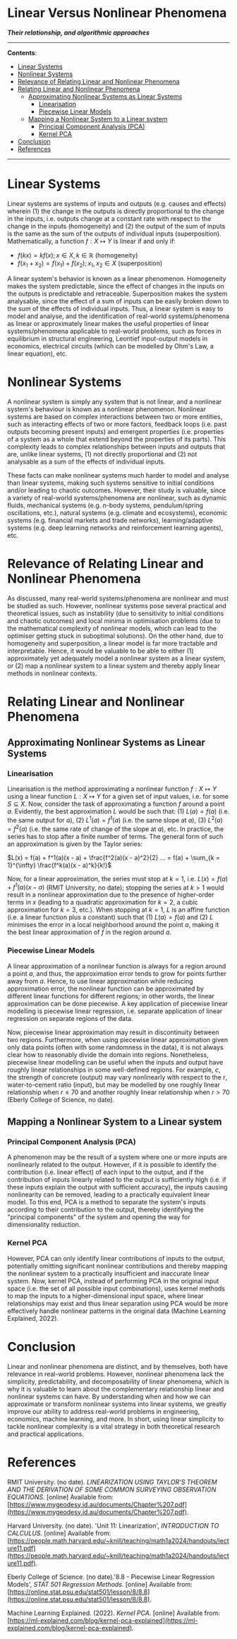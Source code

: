 <head>
  <script>
    MathJax = {tex: {inlineMath: [['$', '$']]}};
  </script>
  <script id="MathJax-script" async
    src="https://cdn.jsdelivr.net/npm/mathjax@3/es5/tex-chtml.js">
  </script>
</head>

<h1>Linear Versus Nonlinear Phenomena</h1>

**_Their relationship, and algorithmic approaches_**

---

**Contents**:

- [Linear Systems](#linear-systems)
- [Nonlinear Systems](#nonlinear-systems)
- [Relevance of Relating Linear and Nonlinear Phenomena](#relevance-of-relating-linear-and-nonlinear-phenomena)
- [Relating Linear and Nonlinear Phenomena](#relating-linear-and-nonlinear-phenomena)
  - [Approximating Nonlinear Systems as Linear Systems](#approximating-nonlinear-systems-as-linear-systems)
    - [Linearisation](#linearisation)
    - [Piecewise Linear Models](#piecewise-linear-models)
  - [Mapping a Nonlinear System to a Linear system](#mapping-a-nonlinear-system-to-a-linear-system)
    - [Principal Component Analysis (PCA)](#principal-component-analysis-pca)
    - [Kernel PCA](#kernel-pca)
- [Conclusion](#conclusion)
- [References](#references)

---

# Linear Systems
Linear systems are systems of inputs and outputs (e.g. causes and effects) wherein (1) the change in the outputs is directly proportional to the change in the inputs, i.e. outputs change at a constant rate with respect to the change in the inputs (homogeneity) and (2) the output of the sum of inputs is the same as the sum of the outputs of individual inputs (superposition). Mathematically, a function $f : X \mapsto Y$ is linear if and only if:

- $f(kx) = kf(x); x \in X, k \in \mathbb{R}$ (homogeneity)
- $f(x_1 + x_2) = f(x_1) + f(x_2); x_1, x_2 \in X$ (superposition)

A linear system's behavior is known as a linear phenomenon. Homogeneity makes the system predictable, since the effect of changes in the inputs on the outputs is predictable and retraceable. Superposition makes the system analysable, since the effect of a sum of inputs can be easily broken down to the sum of the effects of individual inputs. Thus, a linear system is easy to model and analyse, and the identification of real-world systems/phenomena as linear or approximately linear makes the useful properties of linear systems/phenomena applicable to real-world problems, such as forces in equilibrium in structural engineering, Leontief input-output models in economics, electrical circuits (which can be modelled by Ohm's Law, a linear equation), etc.

# Nonlinear Systems
A nonlinear system is simply any system that is not linear, and a nonlinear system's behaviour is known as a nonlinear phenomenon. Nonlinear systems are based on complex interactions between two or more entities, such as interacting effects of two or more factors, feedback loops (i.e. past outputs becoming present inputs) and emergent properties (i.e. properties of a system as a whole that extend beyond the properties of its parts). This complexity leads to complex relationships between inputs and outputs that are, unlike linear systems, (1) not directly proportional and (2) not analysable as a sum of the effects of individual inputs.

These facts can make nonlinear systems much harder to model and analyse than linear systems, making such systems sensitive to initial conditions and/or leading to chaotic outcomes. However, their study is valuable, since a variety of real-world systems/phenomena are nonlinear, such as dynamic fluids, mechanical systems (e.g. $n$-body systems, pendulum/spring oscillations, etc.), natural systems (e.g. climate and ecosystems), economic systems (e.g. financial markets and trade networks), learning/adaptive systems (e.g. deep learning networks and reinforcement learning agents), etc.

# Relevance of Relating Linear and Nonlinear Phenomena
As discussed, many real-world systems/phenomena are nonlinear and must be studied as such. However, nonlinear systems pose several practical and theoretical issues, such as instability (due to sensitivity to initial conditions and chaotic outcomes) and local minima in optimisation problems (due to the mathematical complexity of nonlinear models, which can lead to the optimiser getting stuck in suboptimal solutions). On the other hand, due to homogeneity and superposition, a linear model is far more tractable and interpretable. Hence, it would be valuable to be able to either (1) approximately yet adequately model a nonlinear system as a linear system, or (2) map a nonlinear system to a linear system and thereby apply linear methods in nonlinear contexts.

# Relating Linear and Nonlinear Phenomena
## Approximating Nonlinear Systems as Linear Systems
### Linearisation
Linearisation is the method approximating a nonlinear function $f : X \mapsto Y$ using a linear function $L : X \mapsto Y$ for a given set of input values, i.e. for some $S \subseteq X$. Now, consider the task of approximating a function $f$ around a point $a$. Evidently, the best approximation $L$ would be such that: (1) $L(a) = f(a)$ (i.e. the same output for $a$), (2) $L^1(a) = f^1(a)$ (i.e. the same slope at $a$), (3) $L^2(a) = f^2(a)$ (i.e. the same rate of change of the slope at $a$), etc. In practice, the series has to stop after a finite number of terms. The general form of such an approximation is given by the Taylor series:

$L(x) = f(a) + f^1(a)(x - a) + \frac{f^2(a)(x - a)^2}{2} ... = f(a) + \sum_{k = 1}^{\infty} \frac{f^k(a)(x - a)^k}{k!}$

Now, for a linear approximation, the series must stop at $k = 1$, i.e. $L(x) = f(a) + f^1(a)(x - a)$ (RMIT University, no date); stopping the series at $k > 1$ would result in a nonlinear approximation due to the presence of higher-order terms in $x$ (leading to a quadratic approximation for $k = 2$, a cubic approximation for $k = 3$, etc.). When stopping at $k = 1$, $L$ is an affine function (i.e. a linear function plus a constant) such that (1) $L(a) = f(a)$ and (2) $L$ minimises the error in a local neighborhood around the point $a$, making it the best linear approximation of $f$ in the region around $a$.

### Piecewise Linear Models
A linear approximation of a nonlinear function is always for a region around a point $a$, and thus, the approximation error tends to grow for points further away from $a$. Hence, to use linear approximation while reducing approximation error, the nonlinear function can be approximated by different linear functions for different regions; in other words, the linear approximation can be done piecewise. A key application of piecewise linear modelling is piecewise linear regression, i.e. separate application of linear regression on separate regions of the data.

Now, piecewise linear approximation may result in discontinuity between two regions. Furthermore, when using piecewise linear approximation given only data points (often with some randomness in the data), it is not always clear how to reasonably divide the domain into regions. Nonetheless, piecewise linear modelling can be useful when the inputs and output have roughly linear relationships in some well-defined regions. For example, $c$, the strength of concrete (output) may vary nonlinearly with respect to the $r$, water-to-cement ratio (input), but may be modelled by one roughly linear relationship when $r \leq 70$ and another roughly linear relationship when $r > 70$ (Eberly College of Science, no date).

## Mapping a Nonlinear System to a Linear system
### Principal Component Analysis (PCA)
A phenomenon may be the result of a system where one or more inputs are nonlinearly related to the output. However, if it is possible to identify the contribution (i.e. linear effect) of each input to the output, and if the contribution of inputs linearly related to the output is sufficiently high (i.e. if these inputs explain the output with sufficient accuracy), the inputs causing nonlinearity can be removed, leading to a practically equivalent linear model. To this end, PCA is a method to separate the system's inputs according to their contribution to the output, thereby identifying the "principal components" of the system and opening the way for dimensionality reduction.

### Kernel PCA
However, PCA can only identify linear contributions of inputs to the output, potentially omitting significant nonlinear contributions and thereby mapping the nonlinear system to a practically insufficient and inaccurate linear system. Now, kernel PCA, instead of performing PCA in the original input space (i.e. the set of all possible input combinations), uses kernel methods to map the inputs to a higher-dimensional input space, where linear relationships may exist and thus linear separation using PCA would be more effectively handle nonlinear patterns in the original data (Machine Learning Explained, 2022).

# Conclusion
Linear and nonlinear phenomena are distinct, and by themselves, both have relevance in real-world problems. However, nonlinear phenomena lack the simplicity, predictability, and decomposability of linear phenomena, which is why it is valuable to learn about the complementary relationship linear and nonlinear systems can have. By understanding when and how we can approximate or transform nonlinear systems into linear systems, we greatly improve our ability to address real-world problems in engineering, economics, machine learning, and more. In short, using linear simplicity to tackle nonlinear complexity is a vital strategy in both theoretical research and practical applications.

# References
RMIT University. (no date). _LINEARIZATION USING TAYLOR'S THEOREM AND THE DERIVATION OF SOME COMMON SURVEYING OBSERVATION EQUATIONS_. \[online\] Available from: [https://www.mygeodesy.id.au/documents/Chapter%207.pdf](https://www.mygeodesy.id.au/documents/Chapter%207.pdf).

Harvard University. (no date). 'Unit 11: Linearization', _INTRODUCTION TO CALCULUS_. \[online\] Available from: [https://people.math.harvard.edu/~knill/teaching/math1a2024/handouts/lecture11.pdf](https://people.math.harvard.edu/~knill/teaching/math1a2024/handouts/lecture11.pdf).

Eberly College of Science. (no date).'8.8 - Piecewise Linear Regression Models', _STAT 501 Regression Methods_. \[online\] Available from: [https://online.stat.psu.edu/stat501/lesson/8/8.8](https://online.stat.psu.edu/stat501/lesson/8/8.8).

Machine Learning Explained. (2022). _Kernel PCA_. \[online\] Available from: [https://ml-explained.com/blog/kernel-pca-explained](https://ml-explained.com/blog/kernel-pca-explained).